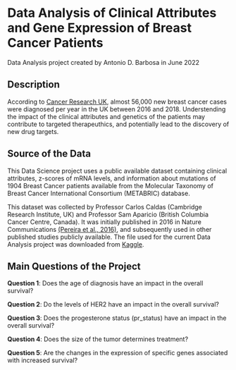 # Data Analysis of Clinical Attributes and Gene Expression of Breast Cancer Patients

Data Analysis project created by Antonio D. Barbosa in June 2022


## Description

According to [Cancer Research UK](https://www.cancerresearchuk.org/health-professional/cancer-statistics/statistics-by-cancer-type/breast-cancer), almost 56,000 new breast cancer cases were diagnosed per year in the UK between 2016 and 2018. Understending the impact of the clinical attributes and genetics of the patients may contribute to targeted therapeuthics, and potentially lead to the discovery of new drug targets.


## Source of the Data

This Data Science project uses a public available dataset containing clinical attributes, z-scores of mRNA levels, and information about mutations of 1904 Breast Cancer patients available from the Molecular Taxonomy of Breast Cancer International Consortium (METABRIC) database.

This dataset was collected by Professor Carlos Caldas (Cambridge Research Institute, UK) and Professor Sam Aparicio (British Columbia Cancer Centre, Canada). It was initially published in 2016 in Nature Communications [(Pereira et al., 2016)](https://www.nature.com/articles/ncomms11479), and subsequently used in other published studies publicly available. The file used for the current Data Analysis project was downloaded from [Kaggle](https://www.kaggle.com/datasets/raghadalharbi/breast-cancer-gene-expression-profiles-metabric).


## Main Questions of the Project

**Question 1**: Does the age of diagnosis have an impact in the overall survival?

**Question 2**: Do the levels of HER2 have an impact in the overall survival?

**Question 3**: Does the progesterone status (pr_status) have an impact in the overall survival?

**Question 4**: Does the size of the tumor determines treatment?

**Question 5**: Are the changes in the expression of specific genes associated with increased survival?


